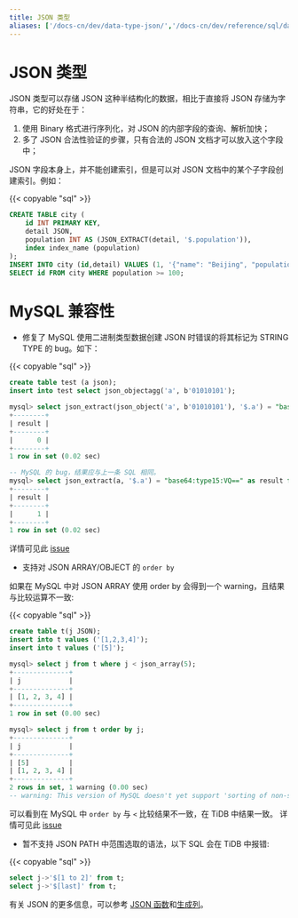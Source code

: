 ```yaml
---
title: JSON 类型
aliases: ['/docs-cn/dev/data-type-json/','/docs-cn/dev/reference/sql/data-types/json/']
---
```


# JSON 类型

JSON 类型可以存储 JSON 这种半结构化的数据，相比于直接将 JSON 存储为字符串，它的好处在于：

1. 使用 Binary 格式进行序列化，对 JSON 的内部字段的查询、解析加快；
2. 多了 JSON 合法性验证的步骤，只有合法的 JSON 文档才可以放入这个字段中；

JSON 字段本身上，并不能创建索引，但是可以对 JSON 文档中的某个子字段创建索引。例如：

{{< copyable "sql" >}}

```sql
CREATE TABLE city (
    id INT PRIMARY KEY,
    detail JSON,
    population INT AS (JSON_EXTRACT(detail, '$.population')),
    index index_name (population)
);
INSERT INTO city (id,detail) VALUES (1, '{"name": "Beijing", "population": 100}');
SELECT id FROM city WHERE population >= 100;
```

# MySQL 兼容性

- 修复了 MySQL 使用二进制类型数据创建 JSON 时错误的将其标记为 STRING TYPE 的 bug。如下：

{{< copyable "sql" >}}

```sql
create table test (a json);
insert into test select json_objectagg('a', b'01010101');

mysql> select json_extract(json_object('a', b'01010101'), '$.a') = "base64:type15:VQ==" as result;
+--------+
| result |
+--------+
|      0 |
+--------+
1 row in set (0.02 sec)

-- MySQL 的 bug，结果应与上一条 SQL 相同。
mysql> select json_extract(a, '$.a') = "base64:type15:VQ==" as result from test;
+--------+
| result |
+--------+
|      1 |
+--------+
1 row in set (0.02 sec)
```
详情可见此 [issue](https://github.com/pingcap/tidb/issues/37443)

- 支持对 JSON ARRAY/OBJECT 的 `order by`

如果在 MySQL 中对 JSON ARRAY 使用 order by 会得到一个 warning，且结果与比较运算不一致:

{{< copyable "sql" >}}

```sql
create table t(j JSON);
insert into t values ('[1,2,3,4]');
insert into t values ('[5]');

mysql> select j from t where j < json_array(5);
+--------------+
| j            |
+--------------+
| [1, 2, 3, 4] |
+--------------+
1 row in set (0.00 sec)

mysql> select j from t order by j;
+--------------+
| j            |
+--------------+
| [5]          |
| [1, 2, 3, 4] |
+--------------+
2 rows in set, 1 warning (0.00 sec)
-- warning: This version of MySQL doesn't yet support 'sorting of non-scalar JSON values'
```
可以看到在 MySQL 中 `order by` 与 `<` 比较结果不一致，在 TiDB 中结果一致。
详情可见此 [issue](https://github.com/pingcap/tidb/issues/37506)

- 暂不支持 JSON PATH 中范围选取的语法，以下 SQL 会在 TiDB 中报错:

{{< copyable "sql" >}}

```sql
select j->'$[1 to 2]' from t;
select j->'$[last]' from t;
```

有关 JSON 的更多信息，可以参考 [JSON 函数](/functions-and-operators/json-functions.md)和[生成列](/generated-columns.md)。
